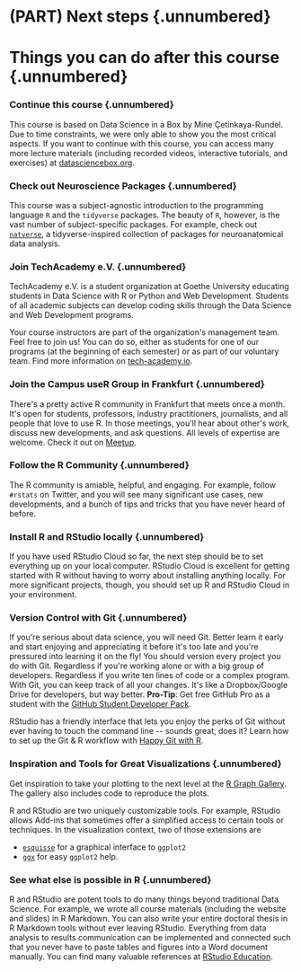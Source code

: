 # (PART) Next steps {.unnumbered}

# Things you can do after this course {.unnumbered}

### Continue this course {.unnumbered}

This course is based on Data Science in a Box by Mine Çetinkaya-Rundel.
Due to time constraints, we were only able to show you the most critical aspects.
If you want to continue with this course, you can access many more lecture materials (including recorded videos, interactive tutorials, and exercises) at [datasciencebox.org](https://datasciencebox.org/).

### Check out Neuroscience Packages {.unnumbered}

This course was a subject-agnostic introduction to the programming language `R` and the `tidyverse` packages.
The beauty of `R`, however, is the vast number of subject-specific packages.
For example, check out [`natverse`](https://natverse.org/), a tidyverse-inspired collection of packages for neuroanatomical data analysis.

### Join TechAcademy e.V. {.unnumbered}

TechAcademy e.V.
is a student organization at Goethe University educating students in Data Science with R or Python and Web Development.
Students of all academic subjects can develop coding skills through the Data Science and Web Development programs.

Your course instructors are part of the organization's management team.
Feel free to join us!
You can do so, either as students for one of our programs (at the beginning of each semester) or as part of our voluntary team.
Find more information on [tech-academy.io](https://tech-academy.io/).

### Join the Campus useR Group in Frankfurt {.unnumbered}

There's a pretty active R community in Frankfurt that meets once a month.
It's open for students, professors, industry practitioners, journalists, and all people that love to use R.
In those meetings, you'll hear about other's work, discuss new developments, and ask questions.
All levels of expertise are welcome.
Check it out on [Meetup](https://www.meetup.com/r-frankfurt/).

### Follow the R Community {.unnumbered}

The R community is amiable, helpful, and engaging.
For example, follow `#rstats` on Twitter, and you will see many significant use cases, new developments, and a bunch of tips and tricks that you have never heard of before.

### Install R and RStudio locally {.unnumbered}

If you have used RStudio Cloud so far, the next step should be to set everything up on your local computer.
RStudio Cloud is excellent for getting started with R without having to worry about installing anything locally.
For more significant projects, though, you should set up R and RStudio Cloud in your environment.

### Version Control with Git {.unnumbered}

If you're serious about data science, you will need Git.
Better learn it early and start enjoying and appreciating it before it's too late and you're pressured into learning it on the fly!
You should version every project you do with Git.
Regardless if you're working alone or with a big group of developers.
Regardless if you write ten lines of code or a complex program.
With Git, you can keep track of all your changes.
It's like a Dropbox/Google Drive for developers, but way better.
**Pro-Tip**: Get free GitHub Pro as a student with the [GitHub Student Developer Pack](https://education.github.com/pack).

RStudio has a friendly interface that lets you enjoy the perks of Git without ever having to touch the command line -- sounds great, does it?
Learn how to set up the Git & R workflow with [Happy Git with R](https://happygitwithr.com/).

### Inspiration and Tools for Great Visualizations {.unnumbered}

Get inspiration to take your plotting to the next level at the [R Graph Gallery](https://www.r-graph-gallery.com/).
The gallery also includes code to reproduce the plots.

R and RStudio are two uniquely customizable tools.
For example, RStudio allows Add-ins that sometimes offer a simplified access to certain tools or techniques.
In the visualization context, two of those extensions are

-   [`esquisse`](https://dreamrs.github.io/esquisse/articles/get-started.html) for a graphical interface to `ggplot2`
-   [`ggx`](https://github.com/brandmaier/ggx) for easy `ggplot2` help.

### See what else is possible in R {.unnumbered}

R and RStudio are potent tools to do many things beyond traditional Data Science.
For example, we wrote all course materials (including the website and slides) in R Markdown.
You can also write your entire doctoral thesis in R Markdown tools without ever leaving RStudio.
Everything from data analysis to results communication can be implemented and connected such that you never have to paste tables and figures into a Word document manually.
You can find many valuable references at [RStudio Education](https://education.rstudio.com/).

